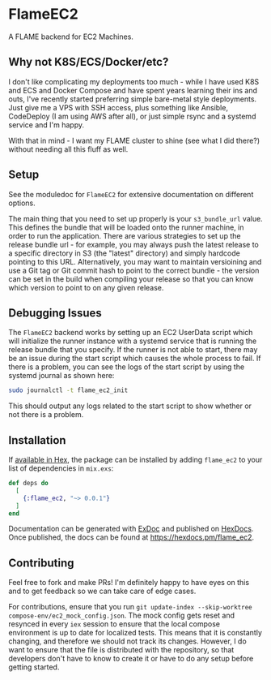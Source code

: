 # FlameEC2

A FLAME backend for EC2 Machines.

## Why not K8S/ECS/Docker/etc?

I don't like complicating my deployments too much - while I have used K8S and ECS and Docker Compose and have spent years learning their ins and outs, I've recently started preferring simple bare-metal style deployments. Just give me a VPS with SSH access, plus something like Ansible, CodeDeploy (I am using AWS after all), or just simple rsync and a systemd service and I'm happy.

With that in mind - I want my FLAME cluster to shine (see what I did there?) without needing all this fluff as well.

## Setup

See the moduledoc for `FlameEC2` for extensive documentation on different options.

The main thing that you need to set up properly is your `s3_bundle_url` value. This defines the bundle that will be loaded onto the runner machine, in order to run the application. There are various strategies to set up the release bundle url - for example, you may always push the latest release to a specific directory in S3 (the "latest" directory) and simply hardcode pointing to this URL. Alternatively, you may want to maintain versioining and use a Git tag or Git commit hash to point to the correct bundle - the version can be set in the build when compiling your release so that you can know which version to point to on any given release.

## Debugging Issues

The `FlameEC2` backend works by setting up an EC2 UserData script which will initialize the runner instance with a systemd service that is running the release bundle that you specify. If the runner is not able to start, there may be an issue during the start script which causes the whole process to fail. If there is a problem, you can see the logs of the start script by using the systemd journal as shown here:

```sh
sudo journalctl -t flame_ec2_init
```

This should output any logs related to the start script to show whether or not there is a problem.

## Installation

If [available in Hex](https://hex.pm/docs/publish), the package can be installed
by adding `flame_ec2` to your list of dependencies in `mix.exs`:

```elixir
def deps do
  [
    {:flame_ec2, "~> 0.0.1"}
  ]
end
```

Documentation can be generated with [ExDoc](https://github.com/elixir-lang/ex_doc)
and published on [HexDocs](https://hexdocs.pm). Once published, the docs can
be found at <https://hexdocs.pm/flame_ec2>.

## Contributing

Feel free to fork and make PRs! I'm definitely happy to have eyes on this and to get feedback so we can take care of edge cases.

For contributions, ensure that you run `git update-index --skip-worktree compose-env/ec2_mock_config.json`. The mock config gets reset
and resynced in every `iex` session to ensure that the local compose environment is up to date for localized tests. This means that
it is constantly changing, and therefore we should not track its changes. However, I do want to ensure that the file is distributed with
the repository, so that developers don't have to know to create it or have to do any setup before getting started.